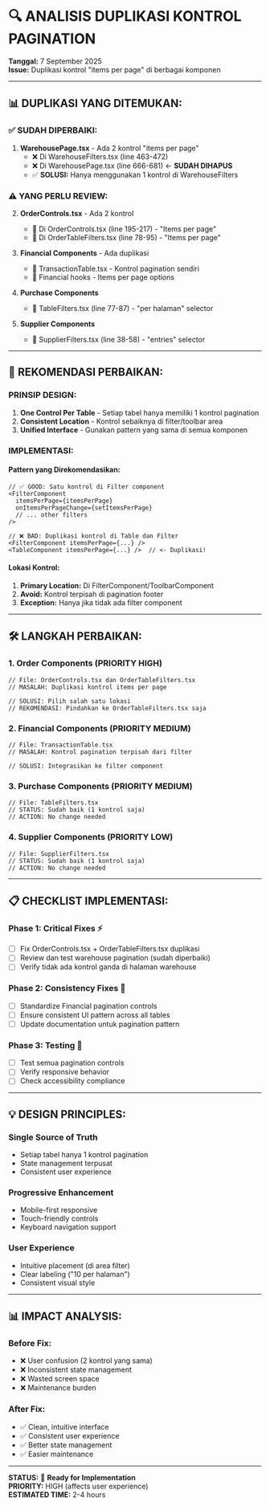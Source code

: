 # 🔍 ANALISIS DUPLIKASI KONTROL PAGINATION

**Tanggal:** 7 September 2025  
**Issue:** Duplikasi kontrol "items per page" di berbagai komponen

---

## 📊 DUPLIKASI YANG DITEMUKAN:

### ✅ **SUDAH DIPERBAIKI:**
1. **WarehousePage.tsx** - Ada 2 kontrol "items per page"
   - ❌ Di WarehouseFilters.tsx (line 463-472) 
   - ❌ Di WarehousePage.tsx (line 666-681) ← **SUDAH DIHAPUS**
   - ✅ **SOLUSI:** Hanya menggunakan 1 kontrol di WarehouseFilters

### ⚠️ **YANG PERLU REVIEW:**

2. **OrderControls.tsx** - Ada 2 kontrol
   - 📍 Di OrderControls.tsx (line 195-217) - "Items per page" 
   - 📍 Di OrderTableFilters.tsx (line 78-95) - "Items per page"

3. **Financial Components** - Ada duplikasi
   - 📍 TransactionTable.tsx - Kontrol pagination sendiri
   - 📍 Financial hooks - Items per page options

4. **Purchase Components**
   - 📍 TableFilters.tsx (line 77-87) - "per halaman" selector

5. **Supplier Components**
   - 📍 SupplierFilters.tsx (line 38-58) - "entries" selector

---

## 🎯 REKOMENDASI PERBAIKAN:

### **PRINSIP DESIGN:**
1. **One Control Per Table** - Setiap tabel hanya memiliki 1 kontrol pagination
2. **Consistent Location** - Kontrol sebaiknya di filter/toolbar area
3. **Unified Interface** - Gunakan pattern yang sama di semua komponen

### **IMPLEMENTASI:**

#### **Pattern yang Direkomendasikan:**
```tsx
// ✅ GOOD: Satu kontrol di Filter component
<FilterComponent 
  itemsPerPage={itemsPerPage}
  onItemsPerPageChange={setItemsPerPage}
  // ... other filters
/>

// ❌ BAD: Duplikasi kontrol di Table dan Filter
<FilterComponent itemsPerPage={...} />
<TableComponent itemsPerPage={...} />  // <- Duplikasi!
```

#### **Lokasi Kontrol:**
1. **Primary Location:** Di FilterComponent/ToolbarComponent
2. **Avoid:** Kontrol terpisah di pagination footer
3. **Exception:** Hanya jika tidak ada filter component

---

## 🛠️ LANGKAH PERBAIKAN:

### **1. Order Components** (PRIORITY HIGH)
```tsx
// File: OrderControls.tsx dan OrderTableFilters.tsx
// MASALAH: Duplikasi kontrol items per page

// SOLUSI: Pilih salah satu lokasi
// REKOMENDASI: Pindahkan ke OrderTableFilters.tsx saja
```

### **2. Financial Components** (PRIORITY MEDIUM)
```tsx
// File: TransactionTable.tsx
// MASALAH: Kontrol pagination terpisah dari filter

// SOLUSI: Integrasikan ke filter component
```

### **3. Purchase Components** (PRIORITY MEDIUM)
```tsx
// File: TableFilters.tsx
// STATUS: Sudah baik (1 kontrol saja)
// ACTION: No change needed
```

### **4. Supplier Components** (PRIORITY LOW)
```tsx
// File: SupplierFilters.tsx  
// STATUS: Sudah baik (1 kontrol saja)
// ACTION: No change needed
```

---

## 📋 CHECKLIST IMPLEMENTASI:

### **Phase 1: Critical Fixes** ⚡
- [ ] Fix OrderControls.tsx + OrderTableFilters.tsx duplikasi
- [ ] Review dan test warehouse pagination (sudah diperbaiki)
- [ ] Verify tidak ada kontrol ganda di halaman warehouse

### **Phase 2: Consistency Fixes** 🔧
- [ ] Standardize Financial pagination controls
- [ ] Ensure consistent UI pattern across all tables
- [ ] Update documentation untuk pagination pattern

### **Phase 3: Testing** 🧪
- [ ] Test semua pagination controls
- [ ] Verify responsive behavior
- [ ] Check accessibility compliance

---

## 💡 DESIGN PRINCIPLES:

### **Single Source of Truth**
- Setiap tabel hanya 1 kontrol pagination
- State management terpusat
- Consistent user experience

### **Progressive Enhancement**
- Mobile-first responsive
- Touch-friendly controls  
- Keyboard navigation support

### **User Experience**
- Intuitive placement (di area filter)
- Clear labeling ("10 per halaman")
- Consistent visual style

---

## 📊 IMPACT ANALYSIS:

### **Before Fix:**
- ❌ User confusion (2 kontrol yang sama)
- ❌ Inconsistent state management
- ❌ Wasted screen space
- ❌ Maintenance burden

### **After Fix:**
- ✅ Clean, intuitive interface  
- ✅ Consistent user experience
- ✅ Better state management
- ✅ Easier maintenance

---

**STATUS:** 🚀 **Ready for Implementation**  
**PRIORITY:** HIGH (affects user experience)  
**ESTIMATED TIME:** 2-4 hours
